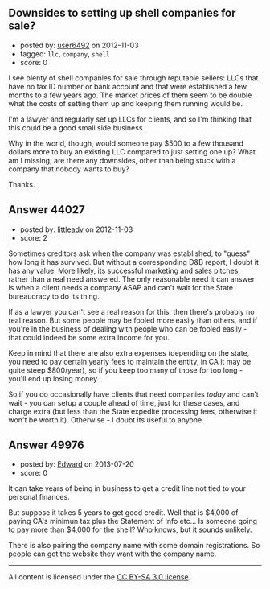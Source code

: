 ## Downsides to setting up shell companies for sale?

- posted by: [user6492](https://stackexchange.com/users/-1/6492-user6492) on 2012-11-03
- tagged: `llc`, `company`, `shell`
- score: 0

I see plenty of shell companies for sale through reputable sellers: LLCs that have no tax ID number or bank account and that were established a few months to a few years ago.  The market prices of them seem to be double what the costs of setting them up and keeping them running would be.

I'm a lawyer and regularly set up LLCs for clients, and so I'm thinking that this could be a good small side business.  

Why in the world, though, would someone pay $500 to a few thousand dollars more to buy an existing LLC compared to just setting one up?  What am I missing; are there any downsides, other than being stuck with a company that nobody wants to buy?

Thanks.


## Answer 44027

- posted by: [littleadv](https://stackexchange.com/users/-1/13808-littleadv) on 2012-11-03
- score: 2

Sometimes creditors ask when the company was established, to "guess" how long it has survived. But without a corresponding D&B report, I doubt it has any value. More likely, its successful marketing and sales pitches, rather than a real need answered. The only reasonable need it can answer is when a client needs a company ASAP and can't wait for the State bureaucracy to do its thing.

If as a lawyer you can't see a real reason for this, then there's probably no real reason. But some people may be fooled more easily than others, and if you're in the business of dealing with people who can be fooled easily - that could indeed be some extra income for you.

Keep in mind that there are also extra expenses (depending on the state, you need to pay certain yearly fees to maintain the entity, in CA it may be quite steep $800/year), so if you keep too many of those for too long - you'll end up losing money.

So if you do occasionally have clients that need companies *today* and can't wait - you can setup a couple ahead of time, just for these cases, and charge extra (but less than the State expedite processing fees, otherwise it won't be worth it). Otherwise - I doubt its useful to anyone.


## Answer 49976

- posted by: [Edward](https://stackexchange.com/users/-1/27071-edward) on 2013-07-20
- score: 0

It can take years of being in business to get a credit line not tied to your personal finances.  

But suppose it takes 5 years to get good credit.   Well that is $4,000 of paying CA's minimun tax plus the Statement of Info etc...  Is  someone going to pay more than $4,000 for the shell?  Who knows, but it sounds unlikely.

There is also pairing the company name with some domain registrations.  So people can get the website they want with the company name.  




---

All content is licensed under the [CC BY-SA 3.0 license](https://creativecommons.org/licenses/by-sa/3.0/).
